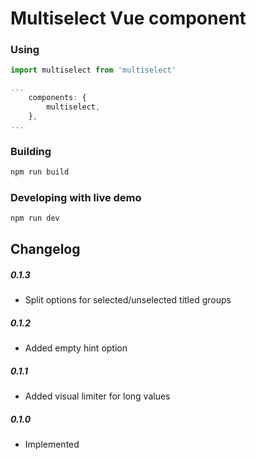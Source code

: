 # Multiselect Vue component

### Using
```js
import multiselect from 'multiselect' 

...
    components: {
        multiselect,
    },
...
```

### Building

```bash
npm run build
```

### Developing with live demo

```bash
npm run dev
```

## Changelog

##### 0.1.3
- Split options for selected/unselected titled groups

##### 0.1.2
- Added empty hint option

##### 0.1.1
- Added visual limiter for long values

##### 0.1.0
- Implemented
